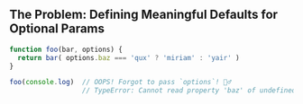 ## The Problem: Defining Meaningful Defaults for Optional Params
```js
function foo(bar, options) {
  return bar( options.baz === 'qux' ? 'miriam' : 'yair' )
}

foo(console.log)  // OOPS! Forgot to pass `options`! 🤦‍♂️
                  // TypeError: Cannot read property 'baz' of undefined
```
